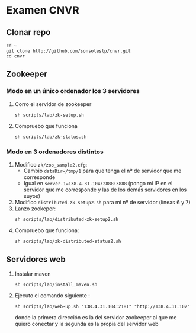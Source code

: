# Examen CNVR

## Clonar repo
```
cd ~
git clone http://github.com/sonsoleslp/cnvr.git
cd cnvr
```

## Zookeeper
### Modo en un único ordenador los 3 servidores
1. Corro el servidor de zookeeper
	```
	sh scripts/lab/zk-setup.sh
	```
2. Compruebo que funciona
	```
	sh scripts/lab/zk-status.sh
	```

### Modo en 3 ordenadores distintos
1. Modifico `zk/zoo_sample2.cfg`:
	* Cambio `dataDir=/tmp/1` para que tenga el nº de servidor que me corresponde
	* Igual en `server.1=138.4.31.104:2888:3888` (pongo mi IP en el servidor que me corresponde y las de los demás servidores en los suyos)
2. Modifico `distributed-zk-setup2.sh` para mi nº de servidor (líneas 6 y 7)
3. Lanzo zookeper:
	```
	sh scripts/lab/distributed-zk-setup2.sh
	```
4. Compruebo que funciona:
	```
	sh scripts/lab/zk-distributed-status2.sh
	```

## Servidores web
1. Instalar maven
	```
	sh scripts/lab/install_maven.sh
	```
2. Ejecuto el comando siguiente :
	```
	sh scripts/lab/web-up.sh "138.4.31.104:2181" "http://138.4.31.102"
	```
	donde la primera dirección es la del servidor zookeeper al que me quiero conectar y la segunda es la propia del servidor web

